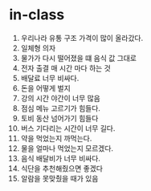 # in-class
1. 우리나라 유통 구조 가격이 많이 올라갔다.
2. 일체형 의자
3. 물가가 다시 떨어졌을 떄 음식 값 그대로
4. 전자 출결 매 시간 마다 하는 것
5. 배달료 너무 비싸다.
6. 돈을 어떻게 벌지
7. 강의 시간 야간이 너무 많음
8. 점심 메뉴 고르기가 힘들다.
9. 토비 동산 넘어가기 힘들다
10. 버스 기다리는 시간이 너무 길다.
11. 약을 먹었는지 까먹는다.
12. 물을 얼마나 먹었는지 모르겠다.
13. 음식 배달비가 너무 비싸다.
14. 식단을 추천해줬으면 좋겠다
15. 알람을 못맞췄을 때가 있음
 
